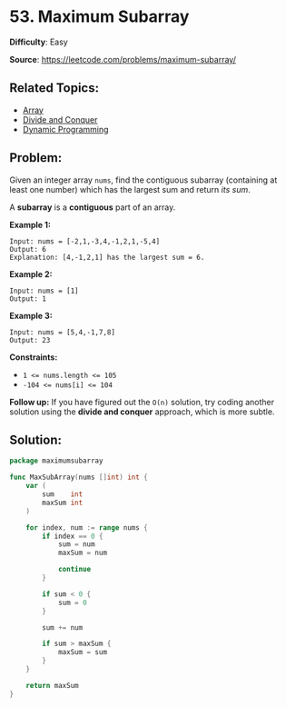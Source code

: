 # 53. Maximum Subarray

**Difficulty**: Easy

**Source**: https://leetcode.com/problems/maximum-subarray/

## Related Topics:

* [Array](https://leetcode.com/tag/array/)
* [Divide and Conquer](https://leetcode.com/tag/divide-and-conquer/)
* [Dynamic Programming](https://leetcode.com/tag/dynamic-programming/)

## Problem:

Given an integer array `nums`, find the contiguous subarray (containing at least one number) which has the largest sum and return *its sum*.

A **subarray** is a **contiguous** part of an array.

**Example 1:**

```
Input: nums = [-2,1,-3,4,-1,2,1,-5,4]
Output: 6
Explanation: [4,-1,2,1] has the largest sum = 6.
```

**Example 2:**

```
Input: nums = [1]
Output: 1
```

**Example 3:**

```
Input: nums = [5,4,-1,7,8]
Output: 23
```

**Constraints:**

- `1 <= nums.length <= 105`
- `-104 <= nums[i] <= 104`

**Follow up:** If you have figured out the `O(n)` solution, try coding another solution using the **divide and conquer** approach, which is more subtle.

## Solution:

```go
package maximumsubarray

func MaxSubArray(nums []int) int {
	var (
		sum    int
		maxSum int
	)

	for index, num := range nums {
		if index == 0 {
			sum = num
			maxSum = num

			continue
		}

		if sum < 0 {
			sum = 0
		}

		sum += num

		if sum > maxSum {
			maxSum = sum
		}
	}

	return maxSum
}
```

